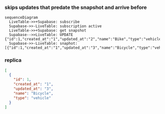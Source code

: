 ### skips updates that predate the snapshot and arrive before

```mermaid
sequenceDiagram
  LiveTable->>+Supabase: subscribe
  Supabase->>-LiveTable: subscription active
  LiveTable->>+Supabase: get snapshot
  Supabase-->>LiveTable: UPDATE {"id":1,"created_at":"1","updated_at":"2","name":"Bike","type":"vehicle"}
  Supabase->>-LiveTable: snaphot: [{"id":1,"created_at":"1","updated_at":"3","name":"Bicycle","type":"vehicle"}]
```

### replica
```json
[
  {
    "id": 1,
    "created_at": "1",
    "updated_at": "3",
    "name": "Bicycle",
    "type": "vehicle"
  }
]
```
